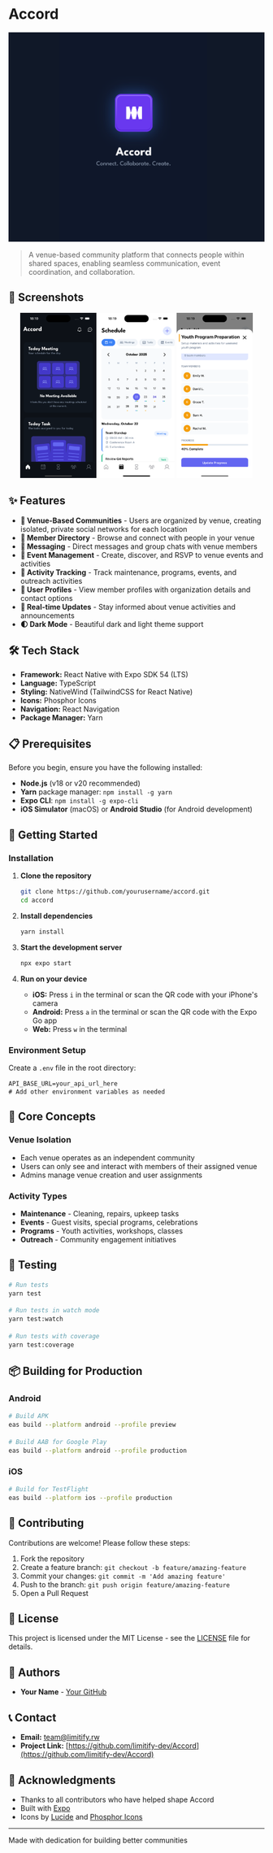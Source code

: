 # Accord

<!-- Banner placeholder - Replace with your app banner image -->

![Accord Banner](./assets/screenshots/Banner.png)

> A venue-based community platform that connects people within shared spaces, enabling seamless communication, event coordination, and collaboration.

## 📱 Screenshots

<!-- Add your app screenshots here -->
<p align="center">
  <img src="./assets/screenshots/screen.png" alt="Home Screen" width="150"/>
  <img src="./assets/screenshots/screen4.png" alt="Schedule Screen" width="150"/>
  <img src="./assets/screenshots/screen5.png" alt="Activity Screen" width="150"/>
</p>

## ✨ Features

- **🏢 Venue-Based Communities** - Users are organized by venue, creating isolated, private social networks for each location
- **👥 Member Directory** - Browse and connect with people in your venue
- **💬 Messaging** - Direct messages and group chats with venue members
- **📅 Event Management** - Create, discover, and RSVP to venue events and activities
- **🎯 Activity Tracking** - Track maintenance, programs, events, and outreach activities
- **👤 User Profiles** - View member profiles with organization details and contact options
- **🔔 Real-time Updates** - Stay informed about venue activities and announcements
- **🌓 Dark Mode** - Beautiful dark and light theme support

## 🛠️ Tech Stack

- **Framework:** React Native with Expo SDK 54 (LTS)
- **Language:** TypeScript
- **Styling:** NativeWind (TailwindCSS for React Native)
- **Icons:** Phosphor Icons
- **Navigation:** React Navigation
- **Package Manager:** Yarn

## 📋 Prerequisites

Before you begin, ensure you have the following installed:

- **Node.js** (v18 or v20 recommended)
- **Yarn** package manager: `npm install -g yarn`
- **Expo CLI**: `npm install -g expo-cli`
- **iOS Simulator** (macOS) or **Android Studio** (for Android development)

## 🚀 Getting Started

### Installation

1. **Clone the repository**

   ```bash
   git clone https://github.com/yourusername/accord.git
   cd accord
   ```

2. **Install dependencies**

   ```bash
   yarn install
   ```

3. **Start the development server**

   ```bash
   npx expo start
   ```

4. **Run on your device**
   - **iOS:** Press `i` in the terminal or scan the QR code with your iPhone's camera
   - **Android:** Press `a` in the terminal or scan the QR code with the Expo Go app
   - **Web:** Press `w` in the terminal

### Environment Setup

Create a `.env` file in the root directory:

```env
API_BASE_URL=your_api_url_here
# Add other environment variables as needed
```

## 🎯 Core Concepts

### Venue Isolation

- Each venue operates as an independent community
- Users can only see and interact with members of their assigned venue
- Admins manage venue creation and user assignments

### Activity Types

- **Maintenance** - Cleaning, repairs, upkeep tasks
- **Events** - Guest visits, special programs, celebrations
- **Programs** - Youth activities, workshops, classes
- **Outreach** - Community engagement initiatives

## 🧪 Testing

```bash
# Run tests
yarn test

# Run tests in watch mode
yarn test:watch

# Run tests with coverage
yarn test:coverage
```

## 📦 Building for Production

### Android

```bash
# Build APK
eas build --platform android --profile preview

# Build AAB for Google Play
eas build --platform android --profile production
```

### iOS

```bash
# Build for TestFlight
eas build --platform ios --profile production
```

## 🤝 Contributing

Contributions are welcome! Please follow these steps:

1. Fork the repository
2. Create a feature branch: `git checkout -b feature/amazing-feature`
3. Commit your changes: `git commit -m 'Add amazing feature'`
4. Push to the branch: `git push origin feature/amazing-feature`
5. Open a Pull Request

## 📄 License

This project is licensed under the MIT License - see the [LICENSE](LICENSE) file for details.

## 👥 Authors

- **Your Name** - [Your GitHub](https://github.com/limitify-dev)

## 📞 Contact

- **Email:** team@limitify.rw
- **Project Link:** [https://github.com/limitify-dev/Accord](https://github.com/limitify-dev/Accord)

## 🙏 Acknowledgments

- Thanks to all contributors who have helped shape Accord
- Built with [Expo](https://expo.dev/)
- Icons by [Lucide](https://lucide.dev/) and [Phosphor Icons](https://phosphoricons.com/)

---

Made with dedication for building better communities
